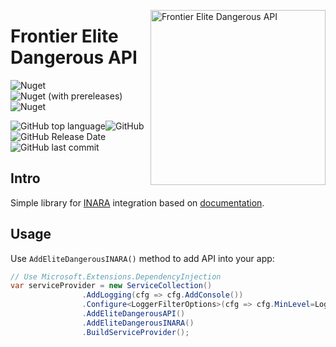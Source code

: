 <img src="https://i.imgur.com/qA5ubgH.png" align="right"
     title="Frontier Elite Dangerous API" width="280">
# Frontier Elite Dangerous API
![Nuget](https://img.shields.io/nuget/v/NSW.EliteDangerous.INARA?label=nuget%3Astable)![Nuget (with prereleases)](https://img.shields.io/nuget/vpre/NSW.EliteDangerous.INARA?label=nuget%3Adev)![Nuget](https://img.shields.io/nuget/dt/NSW.EliteDangerous.INARA)

![GitHub top language](https://img.shields.io/github/languages/top/h0useRus/EliteDangerousINARA)![GitHub](https://img.shields.io/github/license/h0useRus/EliteDangerousINARA)![GitHub Release Date](https://img.shields.io/github/release-date/h0useRus/EliteDangerousINARA)![GitHub last commit](https://img.shields.io/github/last-commit/h0useRus/EliteDangerousINARA)
## Intro
Simple library for [INARA](https://inara.cz/) integration based on [documentation](https://inara.cz/inara-api/).

## Usage

Use `AddEliteDangerousINARA()` method to add API into your app:
```c#
// Use Microsoft.Extensions.DependencyInjection
var serviceProvider = new ServiceCollection()
                .AddLogging(cfg => cfg.AddConsole())
                .Configure<LoggerFilterOptions>(cfg => cfg.MinLevel=LogLevel.Debug)
                .AddEliteDangerousAPI()
                .AddEliteDangerousINARA()
                .BuildServiceProvider();
```
